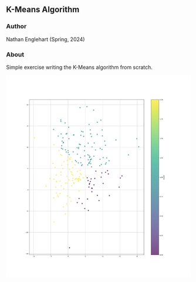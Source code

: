 ## K-Means Algorithm

### Author 

Nathan Englehart (Spring, 2024)

### About 

Simple exercise writing the K-Means algorithm from scratch. 

<p align="center">
<img alt="k-means img" src="k-means.png" width="600"/>
</p>
